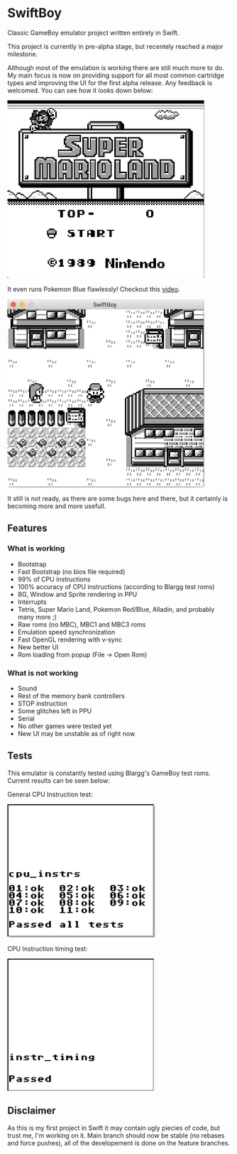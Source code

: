 # SwiftBoy
Classic GameBoy emulator project written entirely in Swift. 
 
This project is currently in pre-alpha stage, but recentely reached a major milestone. 

Although most of the emulation is working there are still much more to do. My main focus is now on providing support for all most common cartridge types and improving the UI for the first alpha release. Any feedback is welcomed. You can see how it looks down below:

![](images/emulator.gif)

It even runs Pokemon Blue flawlessly! Checkout this [video](https://www.youtube.com/watch?v=mHkm-G8RO1c).

![](images/emulator-pokemon.png)

It still is not ready, as there are some bugs here and there, but it certainly is becoming more and more usefull.

## Features
### What is working
- Bootstrap
- Fast Bootstrap (no bios file required)
- 99% of CPU instructions
- 100% accuracy of CPU instructions (according to Blargg test roms)
- BG, Window and Sprite rendering in PPU
- Interrupts
- Tetris, Super Mario Land, Pokemon Red/Blue, Alladin, and probably many more ;)
- Raw roms (no MBC), MBC1 and MBC3 roms
- Emulation speed synchronization
- Fast OpenGL rendering with v-sync
- New better UI
- Rom loading from popup (File -> Open Rom)


### What is not working
- Sound
- Rest of the memory bank controllers
- STOP instruction
- Some glitches left in PPU
- Serial
- No other games were tested yet
- New UI may be unstable as of right now

## Tests
This emulator is constantly tested using Blargg's GameBoy test roms. Current results can be seen below:

General CPU Instruction test:

![](images/cpu_instr_test.png)

CPU Instruction timing test:

![](images/cpu_instr_timing_test.png)

## Disclaimer
As this is my first project in Swift it may contain ugly piecies of code, but trust me, I'm working on it.
Main branch should now be stable (no rebases and force pushes), all of the developement is done on the feature branches.
